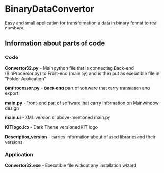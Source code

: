 # BinaryDataConvertor
Easy and small application for transformation a data in binary format to real numbers. 

## Information about parts of code

### Code
<div> <p> <b>Convertor32.py</b> - Main python file that is connecting Back-end (BinProcessor.py) to Front-end (main.py) and is then put as executible file in </b> "Folder Application" </p>
<p> <b>BinProcessor.py</b> - <b>Back-end</b> part of software that carry translation and export </p>
<p> <b>main.py</b>  - Front-end part of software that carry information on Mainwindow design </p>
<p> <b>main.ui</b>  - XML version of above-mentioned main.py </p> 
<p> <b>KITlogo.ico</b>  - Dark Theme versioned KIT logo </p>
<p> <b>Description_version</b>  - carries information about of used libraries and their versions </p> </div> 

### Application 
<b>Convertor32.exe</b>  - Executible file without any installation wizard 

